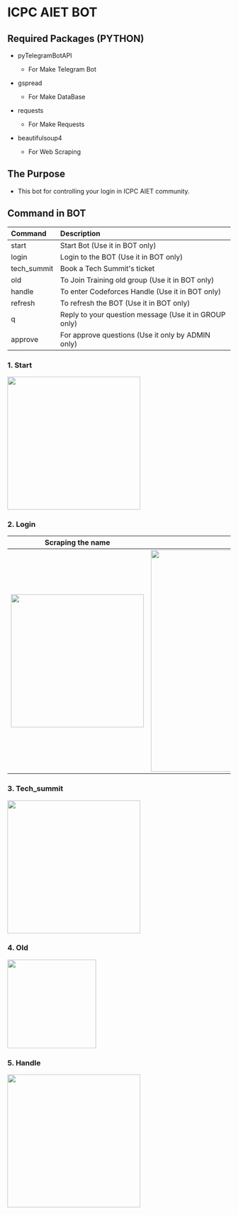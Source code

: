 # ICPC AIET BOT

## Required Packages (PYTHON)

- pyTelegramBotAPI
  - For Make Telegram Bot

- gspread
  - For Make DataBase
  
- requests
  - For Make Requests
  
- beautifulsoup4
  - For Web Scraping

## The Purpose

 - This bot for controlling your login in ICPC AIET community.

## Command in BOT

| Command | Description |
|:---|:---|
| start | Start Bot   (Use it in BOT only)|
| login | Login to the BOT   (Use it in BOT only)|
| tech_summit | Book a Tech Summit's ticket|
| old | To Join Training old group   (Use it in BOT only)|
| handle | To enter Codeforces Handle   (Use it in BOT only)|
| refresh | To refresh the BOT   (Use it in BOT only)|
| q | Reply to your question message (Use it in GROUP only)|
| approve | For approve questions (Use it only by ADMIN only)|

### 1. Start

<img src="https://user-images.githubusercontent.com/47388207/210206763-ee58b6b3-901e-4ba8-aafb-8cdd9576b65d.jpg" height="300" />

### 2. Login

| Scraping the name | After scraping |
|:---:|:---:|
| <img src="https://user-images.githubusercontent.com/47388207/210206845-f7e1fad3-6334-428f-a503-b0a5e96e3acf.jpg" height="300" /> | <img src="https://user-images.githubusercontent.com/47388207/210206855-4287f8f3-34ee-4e76-822f-5aa79614060a.jpg" height="500" />|


### 3. Tech_summit

<img src="https://user-images.githubusercontent.com/47388207/210206878-88184d28-455a-4798-ac33-ccef190fe5e9.jpg" height="300" />

### 4. Old

<img src="https://user-images.githubusercontent.com/47388207/210206889-db1be379-9a3e-4c8c-890f-6b7f51f5931f.jpg" height="200" />

### 5. Handle

<img src="https://user-images.githubusercontent.com/47388207/210206907-8a3fcea6-ad83-4d10-986c-c62fe6e17612.jpg" height="300" />

